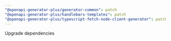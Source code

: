 ```yaml
---
"@openapi-generator-plus/generator-common": patch
"@openapi-generator-plus/handlebars-templates": patch
"@openapi-generator-plus/typescript-fetch-node-client-generator": patch
---
```


Upgrade dependencies
